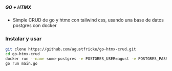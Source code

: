 ##### GO + HTMX
- Simple CRUD de go y htmx con tailwind css, usando una base de datos postgres con docker


### Instalar y usar
```bash
git clone https://github.com/agustfricke/go-htmx-crud.git
cd go-htmx-crud
docker run --name some-postgres -e POSTGRES_USER=agust -e POSTGRES_PASSWORD=agust -e POSTGRES_DB=agust -p 5432:5432 -d postgres
go run main.go
```
